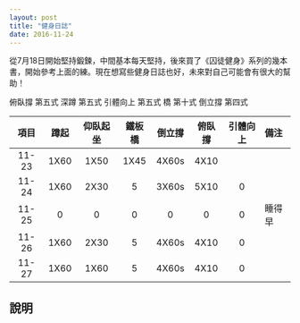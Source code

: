 ```yaml
---
layout: post
title: "健身日誌"
date: 2016-11-24
---
```


從7月18日開始堅持鍛鍊，中間基本每天堅持，後來買了《囚徒健身》系列的幾本書，開始參考上面的練。現在想寫些健身日誌也好，未來對自己可能會有很大的幫助！

俯臥撐 第五式
深蹲  第五式
引體向上 第五式
橋 第十式
倒立撐 第四式

|項目|蹲起|仰臥起坐|鐵板橋|倒立撐|俯臥撐|引體向上|備注|
|:-:|:-:|:-:|:-:|:-:|:-:|:-:|:-|
|11-23|1X60|1X50|1X45|4X60s|4X10|||
|11-24|1X60|2X30|5|3X60s|5X10|0||
|11-25|0|0|0|0|0|0|睡得早|
|11-26|1X60|2X30|5|4X60s|4X10|0||
|11-27|1X60|1X60|5|4X60s|4X10|0||

## 說明


